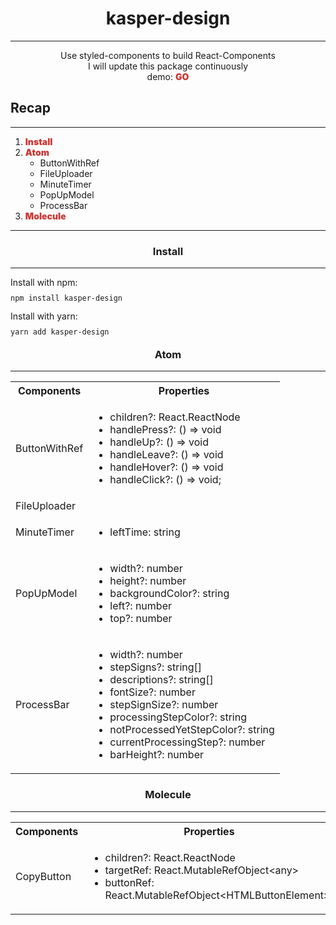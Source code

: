 <h1><center>kasper-design</center></h1>
<hr />
<center>Use styled-components to build React-Components</center>
<center>I will update this package continuously</center>
<center>demo: 
<a href="https://neko12377.github.io/kasper-design/?path=/story/components-buttonwithref--basic" style="color: #cb3837; text-decoration: none; font-weight: 900">
GO</a> 
</center>
<h2>Recap</h2>
<hr />
<ol start="1">
<li><a href="#install" style="color: #cb3837; text-decoration: none; font-weight: 900">Install</a></li>
<li><a href="#atom" style="color: #cb3837; text-decoration: none; font-weight: 900">Atom</a>
<ul>
<li>ButtonWithRef</li>
<li>FileUploader</li>
<li>MinuteTimer</li>
<li>PopUpModel</li>
<li>ProcessBar</li>
</ul>
</li>
<li><a href="#molecule" style="color: #cb3837; text-decoration: none; font-weight: 900">Molecule</a></li>
</ol>
<hr />
<h3 id="install"><center>Install</center></h3>
<hr />
<div style="height: 10px">Install with npm:</div>
<br />
<div style="height: 10px">
<code>npm install kasper-design</code>
</div>
<br />
<div style="height: 10px">Install with yarn:</div>
<br />
<div style="height: 10px">
<code>yarn add kasper-design</code>
</div>
<h3 id="atom"><center>Atom</center></h3>
<hr />
<table>
<tr>
<th>Components</th>
<th>Properties</th>
</tr>
<tr>
<td>ButtonWithRef</td>
<td>
<ul>
<li>children?: React.ReactNode</li>
<li>handlePress?: () => void</li>
<li>handleUp?: () => void</li>
<li>handleLeave?: () => void</li>
<li>handleHover?: () => void</li>
<li>handleClick?: () => void;</li>
</ul>
</td>
</tr>
<tr>
<td>FileUploader</td>
<td></td>
</tr>
<tr>
<td>MinuteTimer</td>
<td>
<ul>
<li>leftTime: string</li>
</ul>
</td>
</tr>
<tr>
<td>PopUpModel</td>
<td>
<ul>
<li>width?: number</li>
<li>height?: number</li>
<li>backgroundColor?: string</li>
<li>left?: number</li>
<li>top?: number</li>
</ul>
</td>
</tr>
<tr>
<td>ProcessBar</td>
<td>
<ul>
<li>width?: number</li>
<li>stepSigns?: string[]</li>
<li>descriptions?: string[]</li>
<li>fontSize?: number</li>
<li>stepSignSize?: number</li>
<li>processingStepColor?: string</li>
<li>notProcessedYetStepColor?: string</li>
<li>currentProcessingStep?: number</li>
<li>barHeight?: number</li>
</ul>
</td>
</tr>
</table>
<h3 id="molecule"><center>Molecule</center></h3>
<hr />
<table>
<tr>
<th>Components</th>
<th>Properties</th>
</tr>
<tr>
<td>CopyButton</td>
<td>
<ul>
<li>children?: React.ReactNode</li>
<li>targetRef: React.MutableRefObject&#60any&#62</li>
<li>buttonRef: React.MutableRefObject&#60HTMLButtonElement&#62</li>
</ul>
</td>
</tr>
</table>
